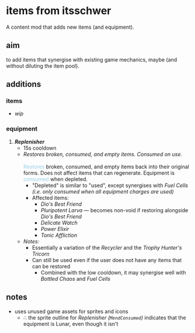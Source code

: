 # items from itsschwer

A content mod that adds new items (and equipment).

## aim
to add items that synergise with existing game mechanics, maybe (and without diluting the item pool).

## additions

### items
- *wip*

### equipment
1. ***Replenisher***
    - 15s cooldown
    - *Restores broken, consumed, and empty items. Consumed on use.*\
    \
    <span style="color: #95cde5;">Restores</span> broken, consumed, and empty items back into their original forms. Does not affect items that can regenerate. Equipment is <span style="color: #95cde5;">consumed</span> when depleted.
        - "Depleted" is similar to "used", except synergises with *Fuel Cells* *(i.e. only consumed when all equipment charges are used)*
        - Affected items:
            - *Dio's Best Friend*
            - *Pluripotent Larva* — becomes non-void if restoring alongside *Dio's Best Friend*
            - *Delicate Watch*
            - *Power Elixir*
            - *Tonic Affliction*
    <!--  -->
    - *Notes:*
        - Essentially a variation of the *Recycler* and the *Trophy Hunter's Tricorn*
        - Can still be used even if the user does not have any items that can be restored
            - Combined with the low cooldown, it may synergise well with *Bottled Chaos* and *Fuel Cells*

## notes
- uses unused game assets for sprites and icons
    - ∴ the sprite outline for *Replenisher (`MendConsumed`)* indicates that the equipment is Lunar, even though it isn't
